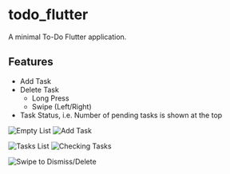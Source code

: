 # todo_flutter

A minimal To-Do Flutter application. 

## Features

- Add Task
- Delete Task
    - Long Press
    - Swipe (Left/Right)
- Task Status, i.e. Number of pending tasks is shown at the top

![Empty List](usage/empty_list.jpg) ![Add Task](usage/add_task.jpg)

![Tasks List](usage/task_list.jpg) ![Checking Tasks](usage/checked_items.jpg)

![Swipe to Dismiss/Delete](usage/swipe_dismiss.jpg)

